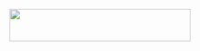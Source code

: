 <p align="left"><a href="https://heroku.com/deploy?template=https://github.com/deepaiims/caatttsfirrepiies"> <img src="https://img.shields.io/badge/Deploy%20To%20Heroku-synthwave?style=for-the-badge&logo=heroku" width="320" height="58.45"/></a></p>
